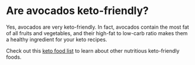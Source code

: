 # Are avocados keto-friendly?

Yes, avocados are very keto-friendly. In fact, avocados contain the most fat of all fruits and vegetables, and their high-fat to low-carb ratio makes them a healthy ingredient for your keto recipes.

Check out this [keto food list](https://www.drberg.com/ketosis-approved-foods) to learn about other nutritious keto-friendly foods.